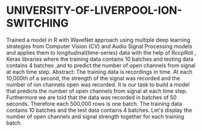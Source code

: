 # UNIVERSITY-OF-LIVERPOOL-ION-SWITCHING
Trained a model in R with WaveNet approach using multiple deep learning strategies from Computer Vision (CV)  and Audio Signal Processing models and applies them to longitudinal(time-series) data with the help of RccpRoll , Keras libraries where the training data contains 10 batches and testing data contains 4 batches ,and to predict the  number of open channels from signal at each time step.
Abstract:
The training data is recordings in time. At each 10,000th of a second, the strength of the signal 
was recorded and the number of ion channels open was recorded. It is our task to build a model 
that predicts the number of open channels from signal at each time step. Furthermore we are told 
that the data was recorded in batches of 50 seconds. Therefore each 500,000 rows is one batch. 
The training data contains 10 batches and the test data contains 4 batches. Let's display the number 
of open channels and signal strength together for each training batch.
